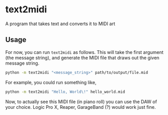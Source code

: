 # text2midi
A program that takes text and converts it to MIDI art

## Usage

For now, you can run `text2midi` as follows. This will take the first argument (the message string), and generate the MIDI file that draws out the given message string.
```bash
python -m text2midi "<message_string>" path/to/output/file.mid
```

For example, you could run something like,

```bash
python -m text2midi "Hello, World\!" hello_world.mid
```

Now, to actually see this MIDI file (in piano roll) you can use the DAW of your choice. Logic Pro X, Reaper, GarageBand (?) would work just fine. 
